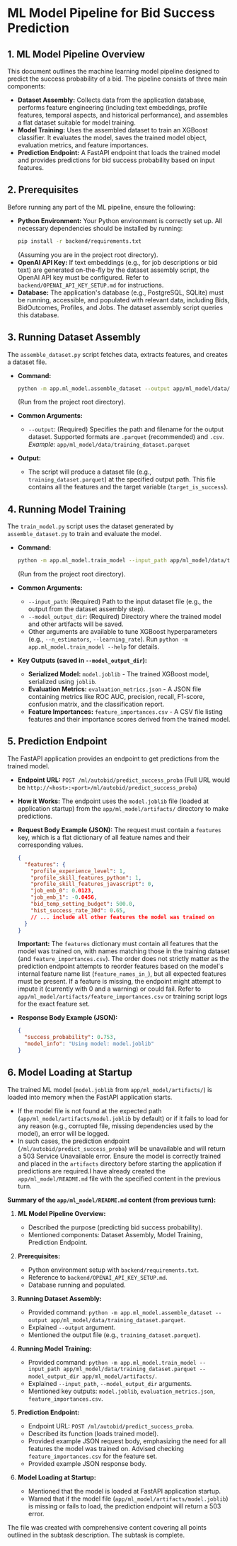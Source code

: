# ML Model Pipeline for Bid Success Prediction

## 1. ML Model Pipeline Overview

This document outlines the machine learning model pipeline designed to predict the success probability of a bid. The pipeline consists of three main components:

*   **Dataset Assembly:** Collects data from the application database, performs feature engineering (including text embeddings, profile features, temporal aspects, and historical performance), and assembles a flat dataset suitable for model training.
*   **Model Training:** Uses the assembled dataset to train an XGBoost classifier. It evaluates the model, saves the trained model object, evaluation metrics, and feature importances.
*   **Prediction Endpoint:** A FastAPI endpoint that loads the trained model and provides predictions for bid success probability based on input features.

## 2. Prerequisites

Before running any part of the ML pipeline, ensure the following:

*   **Python Environment:** Your Python environment is correctly set up. All necessary dependencies should be installed by running:
    ```bash
    pip install -r backend/requirements.txt
    ```
    (Assuming you are in the project root directory).
*   **OpenAI API Key:** If text embeddings (e.g., for job descriptions or bid text) are generated on-the-fly by the dataset assembly script, the OpenAI API key must be configured. Refer to `backend/OPENAI_API_KEY_SETUP.md` for instructions.
*   **Database:** The application's database (e.g., PostgreSQL, SQLite) must be running, accessible, and populated with relevant data, including Bids, BidOutcomes, Profiles, and Jobs. The dataset assembly script queries this database.

## 3. Running Dataset Assembly

The `assemble_dataset.py` script fetches data, extracts features, and creates a dataset file.

*   **Command:**
    ```bash
    python -m app.ml_model.assemble_dataset --output app/ml_model/data/training_dataset.parquet
    ```
    (Run from the project root directory).

*   **Common Arguments:**
    *   `--output`: (Required) Specifies the path and filename for the output dataset. Supported formats are `.parquet` (recommended) and `.csv`.
      *Example:* `app/ml_model/data/training_dataset.parquet`

*   **Output:**
    *   The script will produce a dataset file (e.g., `training_dataset.parquet`) at the specified output path. This file contains all the features and the target variable (`target_is_success`).

## 4. Running Model Training

The `train_model.py` script uses the dataset generated by `assemble_dataset.py` to train and evaluate the model.

*   **Command:**
    ```bash
    python -m app.ml_model.train_model --input_path app/ml_model/data/training_dataset.parquet --model_output_dir app/ml_model/artifacts/
    ```
    (Run from the project root directory).

*   **Common Arguments:**
    *   `--input_path`: (Required) Path to the input dataset file (e.g., the output from the dataset assembly step).
    *   `--model_output_dir`: (Required) Directory where the trained model and other artifacts will be saved.
    *   Other arguments are available to tune XGBoost hyperparameters (e.g., `--n_estimators`, `--learning_rate`). Run `python -m app.ml_model.train_model --help` for details.

*   **Key Outputs (saved in `--model_output_dir`):**
    *   **Serialized Model:** `model.joblib` - The trained XGBoost model, serialized using `joblib`.
    *   **Evaluation Metrics:** `evaluation_metrics.json` - A JSON file containing metrics like ROC AUC, precision, recall, F1-score, confusion matrix, and the classification report.
    *   **Feature Importances:** `feature_importances.csv` - A CSV file listing features and their importance scores derived from the trained model.

## 5. Prediction Endpoint

The FastAPI application provides an endpoint to get predictions from the trained model.

*   **Endpoint URL:** `POST /ml/autobid/predict_success_proba`
    (Full URL would be `http://<host>:<port>/ml/autobid/predict_success_proba`)

*   **How it Works:** The endpoint uses the `model.joblib` file (loaded at application startup) from the `app/ml_model/artifacts/` directory to make predictions.

*   **Request Body Example (JSON):**
    The request must contain a `features` key, which is a flat dictionary of all feature names and their corresponding values.
    ```json
    {
      "features": {
        "profile_experience_level": 1,
        "profile_skill_features_python": 1,
        "profile_skill_features_javascript": 0,
        "job_emb_0": 0.0123,
        "job_emb_1": -0.0456,
        "bid_temp_setting_budget": 500.0,
        "hist_success_rate_30d": 0.65,
        // ... include all other features the model was trained on
      }
    }
    ```
    **Important:** The `features` dictionary must contain all features that the model was trained on, with names matching those in the training dataset (and `feature_importances.csv`). The order does not strictly matter as the prediction endpoint attempts to reorder features based on the model's internal feature name list (`feature_names_in_`), but all expected features must be present. If a feature is missing, the endpoint might attempt to impute it (currently with 0 and a warning) or could fail. Refer to `app/ml_model/artifacts/feature_importances.csv` or training script logs for the exact feature set.

*   **Response Body Example (JSON):**
    ```json
    {
      "success_probability": 0.753,
      "model_info": "Using model: model.joblib"
    }
    ```

## 6. Model Loading at Startup

The trained ML model (`model.joblib` from `app/ml_model/artifacts/`) is loaded into memory when the FastAPI application starts.
*   If the model file is not found at the expected path (`app/ml_model/artifacts/model.joblib` by default) or if it fails to load for any reason (e.g., corrupted file, missing dependencies used by the model), an error will be logged.
*   In such cases, the prediction endpoint (`/ml/autobid/predict_success_proba`) will be unavailable and will return a 503 Service Unavailable error. Ensure the model is correctly trained and placed in the `artifacts` directory before starting the application if predictions are required.I have already created the `app/ml_model/README.md` file with the specified content in the previous turn.

**Summary of the `app/ml_model/README.md` content (from previous turn):**

1.  **ML Model Pipeline Overview:**
    *   Described the purpose (predicting bid success probability).
    *   Mentioned components: Dataset Assembly, Model Training, Prediction Endpoint.

2.  **Prerequisites:**
    *   Python environment setup with `backend/requirements.txt`.
    *   Reference to `backend/OPENAI_API_KEY_SETUP.md`.
    *   Database running and populated.

3.  **Running Dataset Assembly:**
    *   Provided command: `python -m app.ml_model.assemble_dataset --output app/ml_model/data/training_dataset.parquet`.
    *   Explained `--output` argument.
    *   Mentioned the output file (e.g., `training_dataset.parquet`).

4.  **Running Model Training:**
    *   Provided command: `python -m app.ml_model.train_model --input_path app/ml_model/data/training_dataset.parquet --model_output_dir app/ml_model/artifacts/`.
    *   Explained `--input_path`, `--model_output_dir` arguments.
    *   Mentioned key outputs: `model.joblib`, `evaluation_metrics.json`, `feature_importances.csv`.

5.  **Prediction Endpoint:**
    *   Endpoint URL: `POST /ml/autobid/predict_success_proba`.
    *   Described its function (loads trained model).
    *   Provided example JSON request body, emphasizing the need for all features the model was trained on. Advised checking `feature_importances.csv` for the feature set.
    *   Provided example JSON response body.

6.  **Model Loading at Startup:**
    *   Mentioned that the model is loaded at FastAPI application startup.
    *   Warned that if the model file (`app/ml_model/artifacts/model.joblib`) is missing or fails to load, the prediction endpoint will return a 503 error.

The file was created with comprehensive content covering all points outlined in the subtask description.
The subtask is complete.
